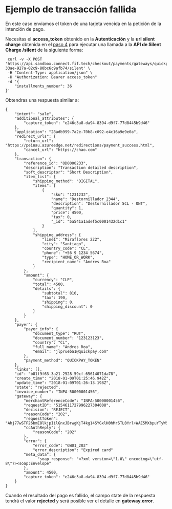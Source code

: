 # Ejemplo de transacción fallida

En este caso enviamos el token de una tarjeta vencida en la petición de la intención de pago.

Necesitas el **access_token** obtenido en la **Autenticación** y la **url silent charge** obtenida en el [paso 4](intencion-de-pago.md) para ejecutar una llamada a la **API de Silent Charge /silent** de la siguiente forma:

```
 curl -v -X POST 'https://api.sandbox.connect.fif.tech/checkout/payments/gateways/quickpay/token/25c30852-33ae-927a-02c9-80bc6c9afb74/silent' \
 -H "Content-Type: application/json" \
 -H "Authorization: Bearer access_token"
 -d '{
	"installments_number": 36
}'
```
Obtendras una respuesta similar a:

```
{
    "intent": "sale",
    "additional_attributes": {
        "capture_token": "e246c3a8-da94-8394-d9f7-77d8445b9d46"
    },
    "application": "28adb999-7a2e-70b8-c092-e4c16a9e9e0a",
    "redirect_urls": {
        "return_url": "https://peinau.azureedge.net/redirections/payment_success.html",
        "cancel_url": "https://chao.com"
    },
    "transaction": {
        "reference_id": "OD0000233",
        "description": "Transaction detailed description",
        "soft_descriptor": "Short Description",
        "item_list": {
            "shipping_method": "DIGITAL",
            "items": [
                {
                    "sku": "1231232",
                    "name": "Destornillador 2344",
                    "description": "Destornillador SCL - ONT",
                    "quantity": 1,
                    "price": 4500,
                    "tax": 0,
                    "_id": "5a541a1adef5c0001432d1c1"
                }
            ],
            "shipping_address": {
                "line1": "Miraflores 222",
                "city": "Santiago",
                "country_code": "CL",
                "phone": "+56 9 1234 5674",
                "type": "HOME_OR_WORK",
                "recipient_name": "Andres Roa"
            }
        },
        "amount": {
            "currency": "CLP",
            "total": 4500,
            "details": {
                "subtotal": 810,
                "tax": 190,
                "shipping": 0,
                "shipping_discount": 0
            }
        }
    },
    "payer": {
        "payer_info": {
            "document_type": "RUT",
            "document_number": "123123123",
            "country": "CL",
            "full_name": "Andres Roa",
            "email": "jlprueba1@quickpay.com"
        },
        "payment_method": "QUICKPAY_TOKEN"
    },
    "links": [],
    "id": "b81f9f63-3a21-2528-59cf-65614071da78",
    "create_time": "2018-01-09T01:25:46.942Z",
    "update_time": "2018-01-09T01:26:13.198Z",
    "state": "rejected",
    "invoice_number": "INPA-50000001456",
    "gateway": {
        "merchantReferenceCode": "INPA-50000001456",
        "requestID": "5154611727996227304008",
        "decision": "REJECT",
        "reasonCode": "202",
        "requestToken": "Ahj77wSTF26bmE8lkjpIilGnxJBrwgKjT4kg14SYGxlH0hMrSTL0Yrl+WAE5MXbpuYTyWSOkgAAAywvw",
        "ccAuthReply": {
            "reasonCode": "202"
        },
        "error": {
            "error_code": "GW01_202"
            "error_description": "Expired card"
	    "meta_data": {
          	  "soap_response": "<?xml version=\"1.0\" encoding=\"utf-8\"?><soap:Envelope"
        },
        "amount": 4500,
        "capture_token": "e246c3a8-da94-8394-d9f7-77d8445b9d46"
    }
}
```

Cuando el resultado del pago es fallido, el campo state de la respuesta tendrá el valor **rejected** y será posible ver el detalle en **gateway.error**.
